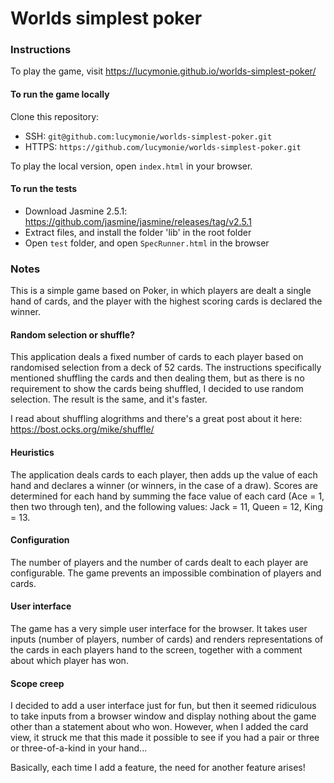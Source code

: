# Worlds simplest poker

### Instructions
To play the game, visit https://lucymonie.github.io/worlds-simplest-poker/

#### To run the game locally
Clone this repository:
- SSH: `git@github.com:lucymonie/worlds-simplest-poker.git`
- HTTPS: `https://github.com/lucymonie/worlds-simplest-poker.git`

To play the local version, open `index.html` in your browser.

#### To run the tests
- Download Jasmine 2.5.1: https://github.com/jasmine/jasmine/releases/tag/v2.5.1
- Extract files, and install the folder 'lib' in the root folder
- Open `test` folder, and open `SpecRunner.html` in the browser

### Notes
This is a simple game based on Poker, in which players are dealt a single hand of cards, and
the player with the highest scoring cards is declared the winner.

#### Random selection or shuffle?
This application deals a fixed number of cards to each player based on randomised
selection from a deck of 52 cards. The instructions specifically mentioned shuffling the
cards and then dealing them, but as there is no requirement to show the cards being shuffled,
I decided to use random selection. The result is the same, and it's faster.

I read about shuffling alogrithms and there's a great post about it here:
https://bost.ocks.org/mike/shuffle/

#### Heuristics
The application deals cards to each player, then adds up the value of each hand and declares a
winner (or winners, in the case of a draw). Scores are determined for each hand by summing the face
value of each card (Ace = 1, then two through ten), and the following values: Jack = 11, Queen = 12,
King = 13.

#### Configuration
The number of players and the number of cards dealt to each player are configurable. The
game prevents an impossible combination of players and cards.

#### User interface
The game has a very simple user interface for the browser. It takes user inputs (number of players, number
of cards) and renders representations of the cards in each players hand to the screen, together with a
comment about which player has won.

#### Scope creep
I decided to add a user interface just for fun, but then it seemed ridiculous to take inputs from a browser window and display nothing about the game other than a statement about who won. However, when I added the card view, it struck me that this made it possible to see if you had a pair or three or three-of-a-kind in your hand...

Basically, each time I add a feature, the need for another feature arises!
